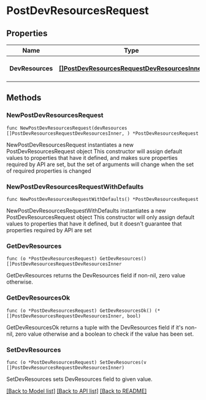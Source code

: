 # PostDevResourcesRequest

## Properties

Name | Type | Description | Notes
------------ | ------------- | ------------- | -------------
**DevResources** | [**[]PostDevResourcesRequestDevResourcesInner**](PostDevResourcesRequestDevResourcesInner.md) | An array of dev resources. | 

## Methods

### NewPostDevResourcesRequest

`func NewPostDevResourcesRequest(devResources []PostDevResourcesRequestDevResourcesInner, ) *PostDevResourcesRequest`

NewPostDevResourcesRequest instantiates a new PostDevResourcesRequest object
This constructor will assign default values to properties that have it defined,
and makes sure properties required by API are set, but the set of arguments
will change when the set of required properties is changed

### NewPostDevResourcesRequestWithDefaults

`func NewPostDevResourcesRequestWithDefaults() *PostDevResourcesRequest`

NewPostDevResourcesRequestWithDefaults instantiates a new PostDevResourcesRequest object
This constructor will only assign default values to properties that have it defined,
but it doesn't guarantee that properties required by API are set

### GetDevResources

`func (o *PostDevResourcesRequest) GetDevResources() []PostDevResourcesRequestDevResourcesInner`

GetDevResources returns the DevResources field if non-nil, zero value otherwise.

### GetDevResourcesOk

`func (o *PostDevResourcesRequest) GetDevResourcesOk() (*[]PostDevResourcesRequestDevResourcesInner, bool)`

GetDevResourcesOk returns a tuple with the DevResources field if it's non-nil, zero value otherwise
and a boolean to check if the value has been set.

### SetDevResources

`func (o *PostDevResourcesRequest) SetDevResources(v []PostDevResourcesRequestDevResourcesInner)`

SetDevResources sets DevResources field to given value.



[[Back to Model list]](../README.md#documentation-for-models) [[Back to API list]](../README.md#documentation-for-api-endpoints) [[Back to README]](../README.md)


